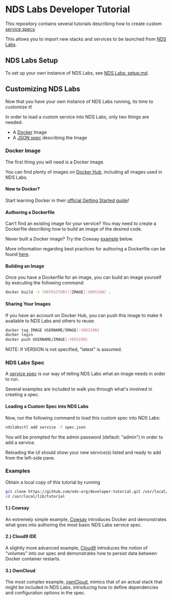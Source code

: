 # NDS Labs Developer Tutorial
This repository contains several tutorials describing how to create custom [service specs](https://github.com/nds-org/ndslabs-specs).

This allows you to import new stacks and services to be launched from [NDS Labs](https://github.com/nds-org/ndslabs).

## NDS Labs Setup
To set up your own instance of NDS Labs, see [NDS Labs: setup.md](https://github.com/nds-org/ndslabs/blob/master/docs/setup.md).

## Customizing NDS Labs
Now that you have your own instance of NDS Labs running, its time to customize it!

In order to load a custom service into NDS Labs, only two things are needed:
* A [Docker](https://docs.docker.com/linux/) Image
* A [JSON spec](https://opensource.ncsa.illinois.edu/confluence/display/NDS/NDS+Labs+Service+Specification) describing the Image

### Docker Image
The first thing you will need is a Docker image.

You can find plenty of images on [Docker Hub](hub.docker.com), including all images used in NDS Labs.

#### New to Docker?
Start learning Docker in their [official Getting Started guide](https://docs.docker.com/linux/)! 

#### Authoring a Dockerfile
Can't find an existing image for your service? You may need to create a Dockerfile describing how to build an image of the desired code.

Never built a Docker image? Try the Cowsay [example](https://github.com/nds-org/developer-tutorial/blob/master/README.md#examples) below.

More information regarding best practices for authoring a Dockerfile can be found [here](https://docs.docker.com/engine/userguide/eng-image/dockerfile_best-practices/).

#### Building an Image
Once you have a Dockerfile for an image, you can build an image yourself by executing the following command:
```bash
docker build -t [REPOSITORY/]IMAGE[:VERSION] .
```

#### Sharing Your Images
If you have an account on Docker Hub, you can push this image to make it available to NDS Labs and others to reuse.

```bash
docker tag IMAGE USERNAME/IMAGE[:VERSION]
docker login
docker push USERNAME/IMAGE[:VERSION]
```

NOTE: If VERSION is not specified, "latest" is assumed.

### NDS Labs Spec
A [service spec](https://github.com/nds-org/ndslabs-specs) is our way of telling NDS Labs what an image needs in order to run.

Several examples are included to walk you through what's involved in creating a spec.

#### Loading a Custom Spec into NDS Labs
Now, run the following command to load this custom spec into NDS Labs:
```bash
ndslabsctl add service -f spec.json
```

You will be prompted for the admin password (default: "admin") in order to add a service.

Reloading the UI should show your new service(s) listed and ready to add from the left-side pane.

### Examples
Obtain a local copy of this tutorial by running
```bash
git clone https://github.com/nds-org/developer-tutorial.git /usr/local/lib/tutorial
cd /usr/local/lib/tutorial
```

#### 1.) Cowsay
An extremely simple example, [Cowsay](https://github.com/nds-org/developer-tutorial/tree/master/cowsay) introduces Docker and demonstrates what goes into authoring the most basic NDS Labs service spec.

#### 2.) Cloud9 IDE
A slightly more advanced example, [Cloud9](https://github.com/nds-org/developer-tutorial/tree/master/cloud9) introduces the notion of "volumes" into our spec and demonstrates how to persist data between Docker container restarts.

#### 3.) OwnCloud
The most complex example, [ownCloud](https://github.com/nds-org/developer-tutorial/tree/master/owncloud), mimics that of an actual stack that might be included in NDS Labs, introducing how to define dependencies and configuration options in the spec.
